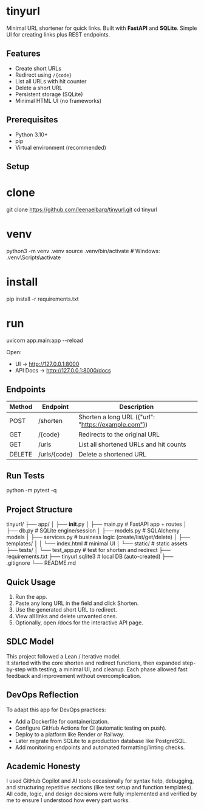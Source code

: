 # tinyurl

Minimal URL shortener for quick links. Built with **FastAPI** and **SQLite**. Simple UI for creating links plus REST endpoints.

## Features
- Create short URLs  
- Redirect using `/{code}`  
- List all URLs with hit counter  
- Delete a short URL  
- Persistent storage (SQLite)  
- Minimal HTML UI (no frameworks)

## Prerequisites
- Python 3.10+  
- pip  
- Virtual environment (recommended)

## Setup

# clone
git clone https://github.com/leenaelbarq/tinyurl.git
cd tinyurl

# venv
python3 -m venv .venv
source .venv/bin/activate  # Windows: .venv\Scripts\activate

# install
pip install -r requirements.txt

# run
uvicorn app.main:app --reload

Open:
- UI → http://127.0.0.1:8000
- API Docs → http://127.0.0.1:8000/docs

## Endpoints
| Method | Endpoint | Description |
|--------|-----------|-------------|
| POST | /shorten | Shorten a long URL ({"url": "https://example.com"}) |
| GET | /{code} | Redirects to the original URL |
| GET | /urls | List all shortened URLs and hit counts |
| DELETE | /urls/{code} | Delete a shortened URL |

## Run Tests
python -m pytest -q

## Project Structure
tinyurl/
├── app/
│   ├── __init__.py
│   ├── main.py          # FastAPI app + routes
│   ├── db.py            # SQLite engine/session
│   ├── models.py        # SQLAlchemy models
│   ├── services.py      # business logic (create/list/get/delete)
│   ├── templates/
│   │   └── index.html   # minimal UI
│   └── static/          # static assets
├── tests/
│   └── test_app.py      # test for shorten and redirect
├── requirements.txt
├── tinyurl.sqlite3      # local DB (auto-created)
├── .gitignore
└── README.md

## Quick Usage
1. Run the app.  
2. Paste any long URL in the field and click Shorten.  
3. Use the generated short URL to redirect.  
4. View all links and delete unwanted ones.  
5. Optionally, open /docs for the interactive API page.

## SDLC Model
This project followed a Lean / Iterative model.  
It started with the core shorten and redirect functions, then expanded step-by-step with testing, a minimal UI, and cleanup. Each phase allowed fast feedback and improvement without overcomplication.

## DevOps Reflection
To adapt this app for DevOps practices:
- Add a Dockerfile for containerization.  
- Configure GitHub Actions for CI (automatic testing on push).  
- Deploy to a platform like Render or Railway.  
- Later migrate from SQLite to a production database like PostgreSQL.  
- Add monitoring endpoints and automated formatting/linting checks.

## Academic Honesty
I used GitHub Copilot and AI tools occasionally for syntax help, debugging, and structuring repetitive sections (like test setup and function templates).  
All code, logic, and design decisions were fully implemented and verified by me to ensure I understood how every part works.
